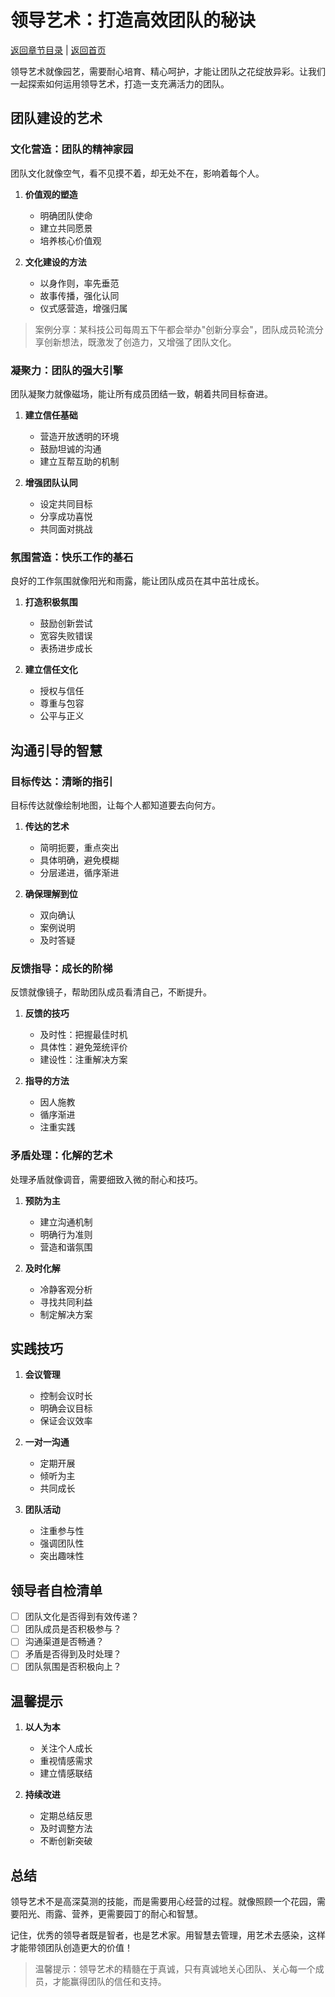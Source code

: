 # 领导艺术：打造高效团队的秘诀

[返回章节目录](./index.md) | [返回首页](../README.md)

领导艺术就像园艺，需要耐心培育、精心呵护，才能让团队之花绽放异彩。让我们一起探索如何运用领导艺术，打造一支充满活力的团队。

## 团队建设的艺术

### 文化营造：团队的精神家园

团队文化就像空气，看不见摸不着，却无处不在，影响着每个人。

1. **价值观的塑造**
   - 明确团队使命
   - 建立共同愿景
   - 培养核心价值观

2. **文化建设的方法**
   - 以身作则，率先垂范
   - 故事传播，强化认同
   - 仪式感营造，增强归属

> 案例分享：某科技公司每周五下午都会举办"创新分享会"，团队成员轮流分享创新想法，既激发了创造力，又增强了团队文化。

### 凝聚力：团队的强大引擎

团队凝聚力就像磁场，能让所有成员团结一致，朝着共同目标奋进。

1. **建立信任基础**
   - 营造开放透明的环境
   - 鼓励坦诚的沟通
   - 建立互帮互助的机制

2. **增强团队认同**
   - 设定共同目标
   - 分享成功喜悦
   - 共同面对挑战

### 氛围营造：快乐工作的基石

良好的工作氛围就像阳光和雨露，能让团队成员在其中茁壮成长。

1. **打造积极氛围**
   - 鼓励创新尝试
   - 宽容失败错误
   - 表扬进步成长

2. **建立信任文化**
   - 授权与信任
   - 尊重与包容
   - 公平与正义

## 沟通引导的智慧

### 目标传达：清晰的指引

目标传达就像绘制地图，让每个人都知道要去向何方。

1. **传达的艺术**
   - 简明扼要，重点突出
   - 具体明确，避免模糊
   - 分层递进，循序渐进

2. **确保理解到位**
   - 双向确认
   - 案例说明
   - 及时答疑

### 反馈指导：成长的阶梯

反馈就像镜子，帮助团队成员看清自己，不断提升。

1. **反馈的技巧**
   - 及时性：把握最佳时机
   - 具体性：避免笼统评价
   - 建设性：注重解决方案

2. **指导的方法**
   - 因人施教
   - 循序渐进
   - 注重实践

### 矛盾处理：化解的艺术

处理矛盾就像调音，需要细致入微的耐心和技巧。

1. **预防为主**
   - 建立沟通机制
   - 明确行为准则
   - 营造和谐氛围

2. **及时化解**
   - 冷静客观分析
   - 寻找共同利益
   - 制定解决方案

## 实践技巧

1. **会议管理**
   - 控制会议时长
   - 明确会议目标
   - 保证会议效率

2. **一对一沟通**
   - 定期开展
   - 倾听为主
   - 共同成长

3. **团队活动**
   - 注重参与性
   - 强调团队性
   - 突出趣味性

## 领导者自检清单

- [ ] 团队文化是否得到有效传递？
- [ ] 团队成员是否积极参与？
- [ ] 沟通渠道是否畅通？
- [ ] 矛盾是否得到及时处理？
- [ ] 团队氛围是否积极向上？

## 温馨提示

1. **以人为本**
   - 关注个人成长
   - 重视情感需求
   - 建立情感联结

2. **持续改进**
   - 定期总结反思
   - 及时调整方法
   - 不断创新突破

## 总结

领导艺术不是高深莫测的技能，而是需要用心经营的过程。就像照顾一个花园，需要阳光、雨露、营养，更需要园丁的耐心和智慧。

记住，优秀的领导者既是智者，也是艺术家。用智慧去管理，用艺术去感染，这样才能带领团队创造更大的价值！

> 温馨提示：领导艺术的精髓在于真诚，只有真诚地关心团队、关心每一个成员，才能赢得团队的信任和支持。

